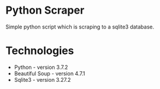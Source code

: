 # Python Scraper

Simple python script which is scraping to a sqlite3 database.

# Technologies
* Python - version 3.7.2
* Beautiful Soup - version 4.7.1
* Sqlite3 - version 3.27.2 


